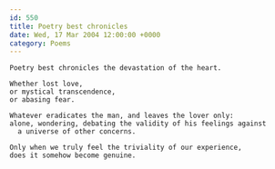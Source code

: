 ```yaml
---
id: 550
title: Poetry best chronicles
date: Wed, 17 Mar 2004 12:00:00 +0000
category: Poems
---
```


    Poetry best chronicles the devastation of the heart.

    Whether lost love,  
    or mystical transcendence,  
    or abasing fear.

    Whatever eradicates the man, and leaves the lover only:  
    alone, wondering, debating the validity of his feelings against  
      a universe of other concerns.

    Only when we truly feel the triviality of our experience,  
    does it somehow become genuine.


